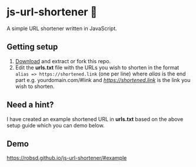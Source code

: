 # js-url-shortener 🔗

A simple URL shortener written in JavaScript.

## Getting setup

1. [Download](https://github.com/robsd/js-url-shortener/archive/refs/heads/main.zip) and extract or fork this repo.
2. Edit the **urls.txt** file with the URLs you wish to shorten in the format `alias => https://shortened.link` (one per line) where *alias* is the end part e.g. yourdomain.com/#link and *https://shortened.link* is the link you wish to shorten.

## Need a hint?

I have created an example shortened URL in **urls.txt** based on the above setup guide which you can demo below.

## Demo

https://robsd.github.io/js-url-shortener/#example